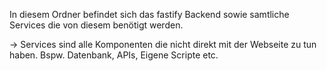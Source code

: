 In diesem Ordner befindet sich das fastify Backend sowie samtliche Services die von diesem benötigt werden.

-> Services sind alle Komponenten die nicht direkt mit der Webseite zu tun haben. Bspw. Datenbank, APIs, Eigene Scripte etc.